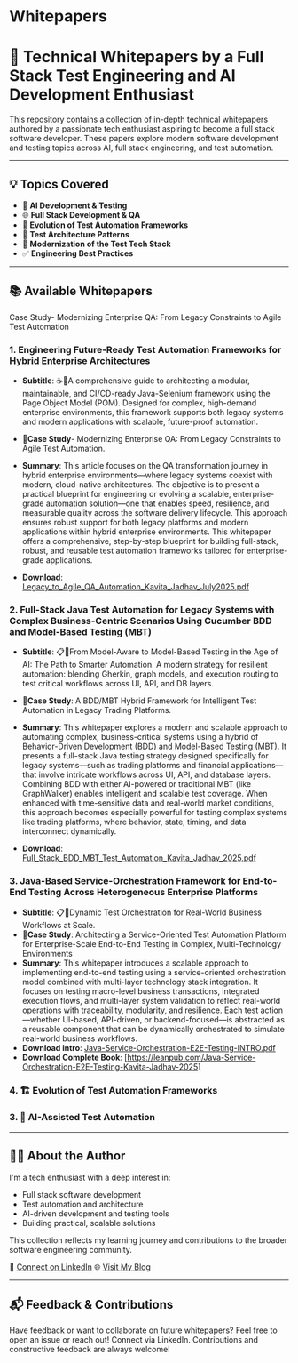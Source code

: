 # Whitepapers
# 📄 Technical Whitepapers by a Full Stack Test Engineering and AI Development Enthusiast

This repository contains a collection of in-depth technical whitepapers authored by a passionate tech enthusiast aspiring to become a full stack software developer. These papers explore modern software development and testing topics across AI, full stack engineering, and test automation.

---

## 💡 Topics Covered

- 🤖 **AI Development & Testing**
- 🌐 **Full Stack Development & QA**
- 🔁 **Evolution of Test Automation Frameworks**
- 🧱 **Test Architecture Patterns**
- 🧰 **Modernization of the Test Tech Stack**
- ✅ **Engineering Best Practices**

---

## 📚 Available Whitepapers




Case Study- Modernizing Enterprise QA: From Legacy Constraints to Agile Test Automation



### 1. Engineering Future-Ready Test Automation Frameworks for Hybrid Enterprise Architectures
- **Subtitle**: ☕📘A comprehensive guide to architecting a modular, maintainable, and CI/CD-ready Java-Selenium framework using the Page Object Model (POM). Designed for complex, high-demand enterprise environments, this framework supports both legacy systems and modern applications with scalable, future-proof automation. 
- **📘Case Study**- Modernizing Enterprise QA: From Legacy Constraints to Agile Test Automation.
- **Summary**: This article focuses on the QA transformation journey in hybrid enterprise environments—where legacy systems coexist with modern, cloud-native architectures. The objective is to present a practical blueprint for engineering or evolving a scalable, enterprise-grade automation solution—one that enables speed, resilience, and measurable quality across the software delivery lifecycle. This approach ensures robust support for both legacy platforms and modern applications within hybrid enterprise environments. This whitepaper offers a comprehensive, step-by-step blueprint for building full-stack, robust, and reusable test automation frameworks tailored for enterprise-grade applications.

- **Download**: [Legacy_to_Agile_QA_Automation_Kavita_Jadhav_July2025.pdf](https://github.com/K11-Software-Solutions/whitepapers/blob/main/Legacy_to_Agile_QA_Automation_Kavita_Jadhav_July2025.pdf)

### 2. Full-Stack Java Test Automation for Legacy Systems with Complex Business-Centric Scenarios Using Cucumber BDD and Model-Based Testing (MBT)
- **Subtitle**:  📋🔄From Model-Aware to Model-Based Testing in the Age of AI: The Path to Smarter Automation. A modern strategy for resilient automation: blending Gherkin, graph models, and execution routing to test critical workflows across UI, API, and DB layers.
- **📘Case Study**: A BDD/MBT Hybrid Framework for Intelligent Test Automation in Legacy Trading Platforms.
- **Summary**: This whitepaper explores a modern and scalable approach to automating complex, business-critical systems using a hybrid of Behavior-Driven Development (BDD) and Model-Based Testing (MBT). It presents a full-stack Java testing strategy designed specifically for legacy systems—such as trading platforms and financial applications—that involve intricate workflows across UI, API, and database layers. Combining BDD with either AI-powered or traditional MBT (like GraphWalker) enables intelligent and scalable test coverage. When enhanced with time-sensitive data and real-world market conditions, this approach becomes especially powerful for testing complex systems like trading platforms, where behavior, state, timing, and data interconnect dynamically.

- **Download**: [Full_Stack_BDD_MBT_Test_Automation_Kavita_Jadhav_2025.pdf](https://github.com/K11-Software-Solutions/whitepapers/blob/main/Full_Stack_BDD_MBT_Test_Automation_Kavita_Jadhav_2025.pdf)

### 3. Java-Based Service-Orchestration Framework for End-to-End Testing Across Heterogeneous Enterprise Platforms
- **Subtitle**:  📋🔄Dynamic Test Orchestration for Real-World Business Workflows at Scale.
- **📘Case Study**: Architecting a Service-Oriented Test Automation Platform for Enterprise-Scale End-to-End Testing in Complex, Multi-Technology Environments 
- **Summary**: This whitepaper introduces a scalable approach to implementing end-to-end testing using a service-oriented orchestration model combined with multi-layer technology stack integration. It focuses on testing macro-level business transactions, integrated execution flows, and multi-layer system validation to reflect real-world operations with traceability, modularity, and resilience. Each test action—whether UI-based, API-driven, or backend-focused—is abstracted as a reusable component that can be dynamically orchestrated to simulate real-world business workflows. 
- **Download intro**: [Java-Service-Orchestration-E2E-Testing-INTRO.pdf](https://github.com/K11-Software-Solutions/whitepapers/blob/main/Java-Service-Orchestration-E2E-Testing-INTRO.pdf)
- **Download Complete Book**: [https://leanpub.com/Java-Service-Orchestration-E2E-Testing-Kavita-Jadhav-2025]



### 4. 🏗️ Evolution of Test Automation Frameworks


### 3. 🧠 AI-Assisted Test Automation





---

## 🧑‍💻 About the Author

I'm a tech enthusiast with a deep interest in:
- Full stack software development
- Test automation and architecture
- AI-driven development and testing tools
- Building practical, scalable solutions

This collection reflects my learning journey and contributions to the broader software engineering community.

🔗 [Connect on LinkedIn](https://www.linkedin.com/in/kavita-jadhav-tech) 
🌐 [Visit My Blog](https://www.softwaretestautomation.org)

---

## 📬 Feedback & Contributions

Have feedback or want to collaborate on future whitepapers? Feel free to open an issue or reach out!
Connect via LinkedIn. Contributions and constructive feedback are always welcome!

